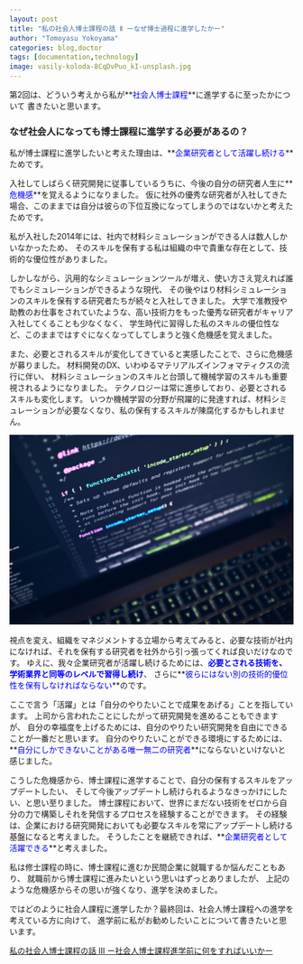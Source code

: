 ```yaml
---
layout: post
title: "私の社会人博士課程の話 Ⅱ ーなぜ博士過程に進学したかー"
author: "Tomoyasu Yokoyama"
categories: blog,doctor
tags: [documentation,technology]
image: vasily-koloda-8CqDvPuo_kI-unsplash.jpg
---
```


第2回は、どういう考えから私が**<font color="Blue">社会人博士課程</font>**に進学するに至ったかについて
書きたいと思います。

### なぜ社会人になっても博士課程に進学する必要があるの？

私が博士課程に進学したいと考えた理由は、**<font color="Blue">企業研究者として活躍し続ける</font>**ためです。

入社してしばらく研究開発に従事しているうちに、今後の自分の研究者人生に**<font color="Blue">危機感</font>**を覚えるようになりました。
仮に社外の優秀な研究者が入社してきた場合、このままでは自分は彼らの下位互換になってしまうのではないかと考えたためです。

私が入社した2014年には、社内で材料シミュレーションができる人は数人しかいなかったため、
そのスキルを保有する私は組織の中で貴重な存在として、技術的な優位性がありました。

しかしながら、汎用的なシミュレーションツールが増え、使い方さえ覚えれば誰でもシミュレーションができるような現代、
その後やはり材料シミュレーションのスキルを保有する研究者たちが続々と入社してきました。
大学で准教授や助教のお仕事をされていたような、高い技術力をもった優秀な研究者がキャリア入社してくることも少なくなく、
学生時代に習得した私のスキルの優位性など、このままではすぐになくなってしてしまうと強く危機感を覚えました。

また、必要とされるスキルが変化してきていると実感したことで、さらに危機感が募りました。
材料開発のDX、いわゆるマテリアルズインフォマティクスの流行に伴い、
材料シミュレーションのスキルと台頭して機械学習のスキルも重要視されるようになりました。
テクノロジーは常に進歩しており、必要とされるスキルも変化します。
いつか機械学習の分野が飛躍的に発達すれば、材料シミュレーションが必要なくなり、私の保有するスキルが陳腐化するかもしれません。

![Figure](../assets/img/luca-bravo-XJXWbfSo2f0-unsplash.jpg)

視点を変え、組織をマネジメントする立場から考えてみると、必要な技術が社内になければ、それを保有する研究者を社外から引っ張ってくれば良いだけなのです。
ゆえに、我々企業研究者が活躍し続けるためには、**<font color="Blue">必要とされる技術を、学術業界と同等のレベルで習得し続け</font>**、
さらに**<font color="Blue">彼らにはない別の技術的優位性を保有しなければならない</font>**のです。

ここで言う「活躍」とは「自分のやりたいことで成果をあげる」ことを指しています。
上司から言われたことにしたがって研究開発を進めることもできますが、
自分の幸福度を上げるためには、自分のやりたい研究開発を自由にできることが一番だと思います。
自分のやりたいことができる環境にするためには、
**<font color="Blue">自分にしかできないことがある唯一無二の研究者</font>**にならないといけないと感じました。

こうした危機感から、博士課程に進学することで、自分の保有するスキルをアップデートしたい、
そして今後アップデートし続けられるようなきっかけにしたい、と思い至りました。
博士課程において、世界にまだない技術をゼロから自分の力で構築しそれを発信するプロセスを経験することができます。
その経験は、企業における研究開発においても必要なスキルを常にアップデートし続ける基盤になると考えました。
そうしたことを継続できれば、**<font color="Blue">企業研究者として活躍できる</font>**と考えました。

私は修士課程の時に、博士課程に進むか民間企業に就職するか悩んだこともあり、
就職前から博士課程に進みたいという思いはずっとありましたが、
上記のような危機感からその思いが強くなり、進学を決めました。

ではどのように社会人課程に進学したか？最終回は、社会人博士課程への進学を考えている方に向けて、
進学前に私がお勧めしたいことについて書きたいと思います。

[私の社会人博士課程の話 Ⅲ ー社会人博士課程進学前に何をすればいいかー](https://yokoyamatomoyasu.github.io/researcher-life-3)